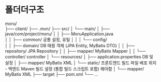 # 폴더더구조 
moru/                          
├── client/
├── .mvn/
├── src/
│   └── main/
│       ├── java/com/project/moru/
│       │   ├── MoruApplication.java      
│       │   ├── common/                   공통 설정, 유틸
│       │   │   └── config/           
│       │   ├── domain/                   DB 매핑 객체 (JPA Entity, MyBatis DTO)
│       │   ├── repository/               JPA Repository
│       │   ├── mapper/                   MyBatis Mapper
│       │   └── controller/               controller
│       └── resources/
│           ├── application.properties    DB 및 설정
│           ├── mapper/                   MyBatis XML
│           └── static/                   프론트엔드 빌드 파일 배포 위치 - 백엔드 Maven 빌드 설정 (통합 빌드 스크립트 포함) 해야함
│           └── mapper/                   MyBatis XML
├── target
├── pom.xml
└── ...